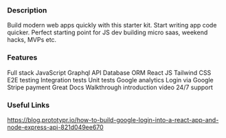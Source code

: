 ### Description

Build modern web apps quickly with this starter kit. Start writing app code quicker.
Perfect starting point for JS dev building micro saas, weekend hacks, MVPs etc.

### Features

Full stack JavaScript
Graphql API
Database ORM
React JS
Tailwind CSS
E2E testing
Integration tests
Unit tests
Google analytics
Login via Google
Stripe payment
Great Docs
Walkthrough introduction video
24/7 support

### Useful Links

https://blog.prototypr.io/how-to-build-google-login-into-a-react-app-and-node-express-api-821d049ee670
